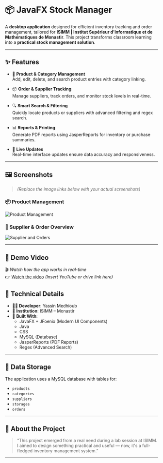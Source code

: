 

# 📦 JavaFX Stock Manager

A **desktop application** designed for efficient inventory tracking and order management, tailored for **ISIMM | Institut Supérieur d'Informatique et de Mathématiques de Monastir**. This project transforms classroom learning into a **practical stock management solution**.

---

## ✨ Features

- 📁 **Product & Category Management**  
  Add, edit, delete, and search product entries with category linking.

- 📦 **Order & Supplier Tracking**  
  Manage suppliers, track orders, and monitor stock levels in real-time.

- 🔍 **Smart Search & Filtering**  
  Quickly locate products or suppliers with advanced filtering and regex search.

- 📊 **Reports & Printing**  
  Generate PDF reports using JasperReports for inventory or purchase summaries.

- 🔄 **Live Updates**  
  Real-time interface updates ensure data accuracy and responsiveness.

---

## 🖼️ Screenshots

> *(Replace the image links below with your actual screenshots)*

### 📦 Product Management  
![Product Management](screenshots/product-management.png)

### 📑 Supplier & Order Overview  
![Supplier and Orders](screenshots/supplier-orders.png)

---

## 🎥 Demo Video

🎬 *Watch how the app works in real-time*  
👉 [Watch the video](#) *(Insert YouTube or drive link here)*


## 💼 Technical Details

- 👨‍💻 **Developer**: Yassin Medhioub 
- 🏢 **Institution**: ISIMM – Monastir  
- 🔧 **Built With**:
  - JavaFX + JFoenix (Modern UI Components)
  - Java
  - CSS
  - MySQL (Database)
  - JasperReports (PDF Reports)
  - Regex (Advanced Search)


---

## 📂 Data Storage

The application uses a MySQL database with tables for:

- `products`
- `categories`
- `suppliers`
- `storages`
- `orders`

---

## 📢 About the Project

> “This project emerged from a real need during a lab session at ISIMM. I aimed to design something practical and useful — now, it's a full-fledged inventory management system.”

---


